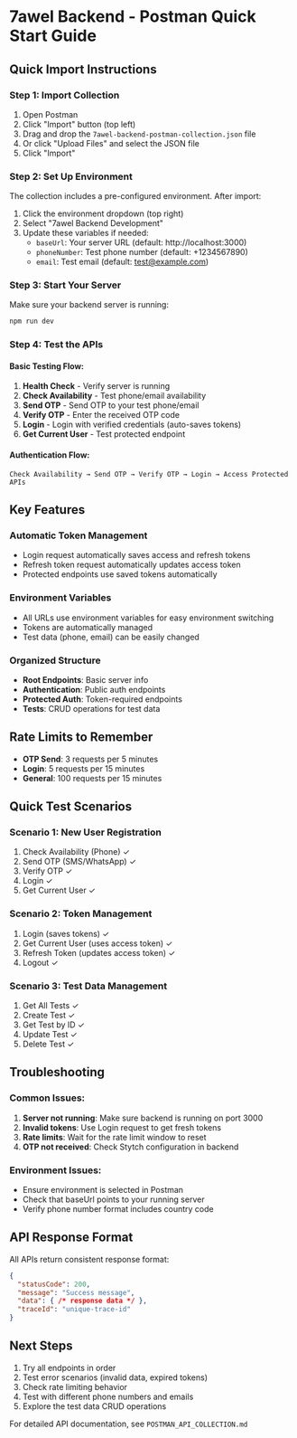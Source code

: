 # 7awel Backend - Postman Quick Start Guide

## Quick Import Instructions

### Step 1: Import Collection
1. Open Postman
2. Click "Import" button (top left)
3. Drag and drop the `7awel-backend-postman-collection.json` file
4. Or click "Upload Files" and select the JSON file
5. Click "Import"

### Step 2: Set Up Environment
The collection includes a pre-configured environment. After import:
1. Click the environment dropdown (top right)
2. Select "7awel Backend Development"
3. Update these variables if needed:
   - `baseUrl`: Your server URL (default: http://localhost:3000)
   - `phoneNumber`: Test phone number (default: +1234567890)
   - `email`: Test email (default: test@example.com)

### Step 3: Start Your Server
Make sure your backend server is running:
```bash
npm run dev
```

### Step 4: Test the APIs

#### Basic Testing Flow:
1. **Health Check** - Verify server is running
2. **Check Availability** - Test phone/email availability
3. **Send OTP** - Send OTP to your test phone/email
4. **Verify OTP** - Enter the received OTP code
5. **Login** - Login with verified credentials (auto-saves tokens)
6. **Get Current User** - Test protected endpoint

#### Authentication Flow:
```
Check Availability → Send OTP → Verify OTP → Login → Access Protected APIs
```

## Key Features

### Automatic Token Management
- Login request automatically saves access and refresh tokens
- Refresh token request automatically updates access token
- Protected endpoints use saved tokens automatically

### Environment Variables
- All URLs use environment variables for easy environment switching
- Tokens are automatically managed
- Test data (phone, email) can be easily changed

### Organized Structure
- **Root Endpoints**: Basic server info
- **Authentication**: Public auth endpoints
- **Protected Auth**: Token-required endpoints  
- **Tests**: CRUD operations for test data

## Rate Limits to Remember
- **OTP Send**: 3 requests per 5 minutes
- **Login**: 5 requests per 15 minutes
- **General**: 100 requests per 15 minutes

## Quick Test Scenarios

### Scenario 1: New User Registration
1. Check Availability (Phone) ✓
2. Send OTP (SMS/WhatsApp) ✓
3. Verify OTP ✓
4. Login ✓
5. Get Current User ✓

### Scenario 2: Token Management
1. Login (saves tokens) ✓
2. Get Current User (uses access token) ✓
3. Refresh Token (updates access token) ✓
4. Logout ✓

### Scenario 3: Test Data Management
1. Get All Tests ✓
2. Create Test ✓
3. Get Test by ID ✓
4. Update Test ✓
5. Delete Test ✓

## Troubleshooting

### Common Issues:
1. **Server not running**: Make sure backend is running on port 3000
2. **Invalid tokens**: Use Login request to get fresh tokens
3. **Rate limits**: Wait for the rate limit window to reset
4. **OTP not received**: Check Stytch configuration in backend

### Environment Issues:
- Ensure environment is selected in Postman
- Check that baseUrl points to your running server
- Verify phone number format includes country code

## API Response Format
All APIs return consistent response format:
```json
{
  "statusCode": 200,
  "message": "Success message",
  "data": { /* response data */ },
  "traceId": "unique-trace-id"
}
```

## Next Steps
1. Try all endpoints in order
2. Test error scenarios (invalid data, expired tokens)
3. Check rate limiting behavior
4. Test with different phone numbers and emails
5. Explore the test data CRUD operations

For detailed API documentation, see `POSTMAN_API_COLLECTION.md` 